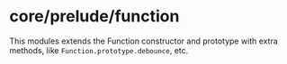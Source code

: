 # core/prelude/function

This modules extends the Function constructor and prototype with extra methods, like `Function.prototype.debounce`, etc.
